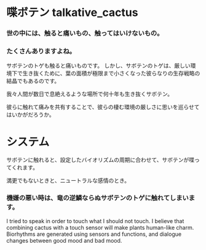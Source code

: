 # 喋ボテン talkative_cactus

### 世の中には、触ると痛いもの、触ってはいけないもの。

### たくさんありますよね。

サボテンのトゲも触ると痛いものです。
しかし、サボテンのトゲは、厳しい環境下で生き抜くために、葉の面積が極限まで小さくなった彼らなりの生存戦略の結晶でもあるのです。

我々人間が数日で息絶えるような場所で何十年も生き抜くサボテン。

彼らに触れて痛みを共有することで、彼らの棲む環境の厳しさに思いを巡らせてはいかがだろうか。

# システム
サボテンに触れると、設定したバイオリズムの周期に合わせて、サボテンが喋ってくれます。

満更でもないときと、ニュートラルな感情のとき。

### 機嫌の悪い時は、竜の逆鱗ならぬサボテンのトゲに触れてしまいます。

I tried to speak in order to touch what I should not touch.
I believe that combining cactus with a touch sensor will make plants human-like charm.
Biorhythms are generated using sensors and functions, and dialogue changes between good mood and bad mood.
